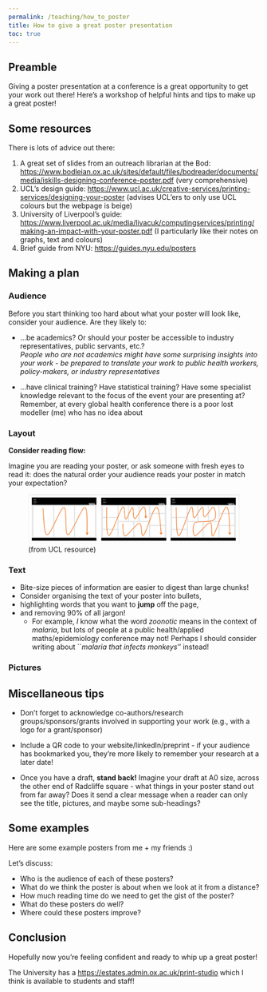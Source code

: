 ```yaml
---
permalink: /teaching/how_to_poster
title: How to give a great poster presentation
toc: true
---
```


## Preamble

Giving a poster presentation at a conference is a great opportunity to
get your work out there! Here’s a workshop of helpful hints and tips to
make up a great poster!

## Some resources

There is lots of advice out there:

1.  A great set of slides from an outreach librarian at the Bod:
    <https://www.bodleian.ox.ac.uk/sites/default/files/bodreader/documents/media/iskills-designing-conference-poster.pdf>
    (very comprehensive)
2.  UCL’s design guide:
    <https://www.ucl.ac.uk/creative-services/printing-services/designing-your-poster>
    (advises UCL’ers to only use UCL colours but the webpage is beige)
3.  University of Liverpool’s guide:
    <https://www.liverpool.ac.uk/media/livacuk/computingservices/printing/making-an-impact-with-your-poster.pdf>
    (I particularly like their notes on graphs, text and colours)
4.  Brief guide from NYU: <https://guides.nyu.edu/posters>

## Making a plan

### Audience

Before you start thinking too hard about what your poster will look
like, consider your audience. Are they likely to:

- …be academics? Or should your poster be accessible to industry
  representatives, public servants, etc.?  
  *People who are not academics might have some surprising insights into
  your work - be prepared to translate your work to public health
  workers, policy-makers, or industry representatives*

- …have clinical training? Have statistical training? Have some
  specialist knowledge relevant to the focus of the event your are
  presenting at? Remember, at every global health conference there is a
  poor lost modeller (me) who has no idea about

### Layout

**Consider reading flow:**

Imagine you are reading your poster, or ask someone with fresh eyes to
read it: does the natural order your audience reads your poster in match
your expectation?

<figure>
<img src="how_to_poster_files/figure-gfm/reading_direction.png"
alt="(from UCL resource)" />
<figcaption aria-hidden="true">(from UCL resource)</figcaption>
</figure>

### Text

- Bite-size pieces of information are easier to digest than large
  chunks!
- Consider organising the text of your poster into bullets,
- highlighting words that you want to **jump** off the page,
- and removing 90% of all jargon!
  - For example, *I* know what the word *zoonotic* means in the context
    of *malaria*, but lots of people at a public health/applied
    maths/epidemiology conference may not! Perhaps I should consider
    writing about \`\`*malaria that infects monkeys*’’ instead!

### Pictures

## Miscellaneous tips

- Don’t forget to acknowledge co-authors/research groups/sponsors/grants
  involved in supporting your work (e.g., with a logo for a
  grant/sponsor)

- Include a QR code to your website/linkedIn/preprint - if your audience
  has bookmarked you, they’re more likely to remember your research at a
  later date!

- Once you have a draft, **stand back!** Imagine your draft at A0 size,
  across the other end of Radcliffe square - what things in your poster
  stand out from far away? Does it send a clear message when a reader
  can only see the title, pictures, and maybe some sub-headings?

## Some examples

Here are some example posters from me + my friends :)

Let’s discuss:

- Who is the audience of each of these posters?
- What do we think the poster is about when we look at it from a
  distance?
- How much reading time do we need to get the gist of the poster?
- What do these posters do well?
- Where could these posters improve?

## Conclusion

Hopefully now you’re feeling confident and ready to whip up a great
poster!

The University has a
<print studio><https://estates.admin.ox.ac.uk/print-studio> which I
think is available to students and staff!
